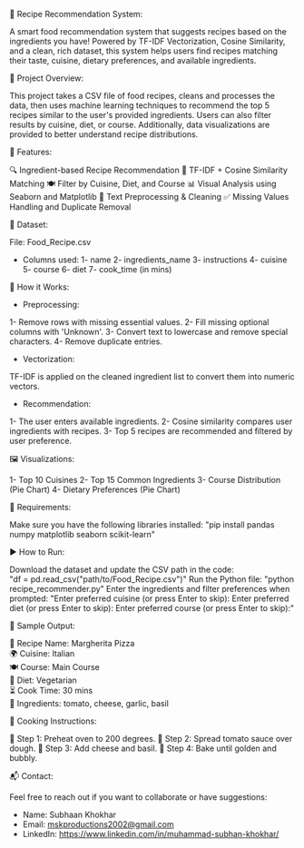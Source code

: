 🥘 Recipe Recommendation System:

A smart food recommendation system that suggests recipes based on the ingredients you have! Powered by TF-IDF Vectorization, Cosine Similarity, and a clean, rich dataset, this system helps users find recipes matching their taste, cuisine, dietary preferences, and available ingredients.

📂 Project Overview:

This project takes a CSV file of food recipes, cleans and processes the data, then uses machine learning techniques to recommend the top 5 recipes similar to the user's provided ingredients. Users can also filter results by cuisine, diet, or course. Additionally, data visualizations are provided to better understand recipe distributions.

🚀 Features:

🔍 Ingredient-based Recipe Recommendation
🧠 TF-IDF + Cosine Similarity Matching
🍽️ Filter by Cuisine, Diet, and Course
📊 Visual Analysis using Seaborn and Matplotlib
🧹 Text Preprocessing & Cleaning
✅ Missing Values Handling and Duplicate Removal

📁 Dataset:

File: Food_Recipe.csv

- Columns used:
1- name
2- ingredients_name
3- instructions
4- cuisine
5-  course
6- diet
7- cook_time (in mins)

🧪 How it Works:

- Preprocessing:

1- Remove rows with missing essential values.
2- Fill missing optional columns with 'Unknown'.
3- Convert text to lowercase and remove special characters.
4- Remove duplicate entries.

- Vectorization:
  
TF-IDF is applied on the cleaned ingredient list to convert them into numeric vectors.

- Recommendation:

1- The user enters available ingredients.
2- Cosine similarity compares user ingredients with recipes.
3- Top 5 recipes are recommended and filtered by user preference.

🖼️ Visualizations:

1- Top 10 Cuisines
2- Top 15 Common Ingredients
3- Course Distribution (Pie Chart)
4-  Dietary Preferences (Pie Chart)

📌 Requirements:

Make sure you have the following libraries installed:
          "pip install pandas numpy matplotlib seaborn scikit-learn"

▶️ How to Run:

Download the dataset and update the CSV path in the code:  
            "df = pd.read_csv("path/to/Food_Recipe.csv")"
Run the Python file:
              "python recipe_recommender.py"
Enter the ingredients and filter preferences when prompted:
              "Enter preferred cuisine (or press Enter to skip):
               Enter preferred diet (or press Enter to skip):
               Enter preferred course (or press Enter to skip):"

🔎 Sample Output:

🍕 Recipe Name: Margherita Pizza  
🌍 Cuisine: Italian  
🍽️ Course: Main Course  
🥗 Diet: Vegetarian  
⏳ Cook Time: 30 mins  
🛒 Ingredients: tomato, cheese, garlic, basil

📜 Cooking Instructions:

   🔹 Step 1: Preheat oven to 200 degrees.
   🔹 Step 2: Spread tomato sauce over dough.
   🔹 Step 3: Add cheese and basil.
   🔹 Step 4: Bake until golden and bubbly.
   

 📬 Contact:
 
Feel free to reach out if you want to collaborate or have suggestions:

  - Name: Subhaan Khokhar
  - Email: mskproductions2002@gmail.com
  - LinkedIn: https://www.linkedin.com/in/muhammad-subhan-khokhar/
